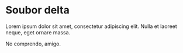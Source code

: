 Soubor delta
============

Lorem ipsum dolor sit amet, consectetur adipiscing elit.
Nulla et laoreet neque, eget ornare massa.

No comprendo, amigo.